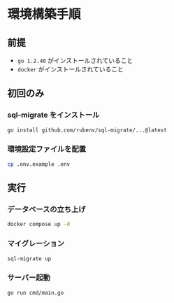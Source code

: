 # 環境構築手順

## 前提

- `go 1.2.40` がインストールされていること
- `docker` がインストールされていること

## 初回のみ

### sql-migrate をインストール

```sh
go install github.com/rubenv/sql-migrate/...@latest
```

### 環境設定ファイルを配置

```sh
cp .env.example .env
```

## 実行

### データベースの立ち上げ

```sh
docker compose up -d
```

### マイグレーション

```sh
sql-migrate up
```

### サーバー起動

```sh
go run cmd/main.go
```
